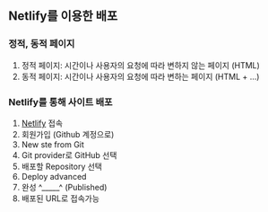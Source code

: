 ## Netlify를 이용한 배포
### 정적, 동적 페이지
1. 정적 페이지: 시간이나 사용자의 요청에 따라 변하지 않는 페이지 (HTML)
2. 동적 페이지: 시간이나 사용자의 요청에 따라 변하는 페이지 (HTML + ...)
### Netlify를 통해 사이트 배포
1. [Netlify](https://www.netlify.com/) 접속
2. 회원가입 (Github 계정으로)
3. New ste from Git
4. Git provider로 GitHub 선택
5. 배포할 Repository 선택
6. Deploy advanced
7. 완성 ^_____^ (Published)
8. 배포된 URL로 접속가능
